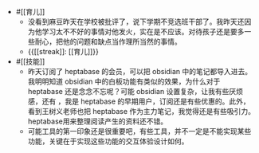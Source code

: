 - #[[育儿]]
    - 没看到麻豆昨天在学校被批评了，说下学期不竞选班干部了。我昨天还因为他学习太不不好的事情对他发火，实在是不应该。对待孩子还是要多一些耐心，把他的问题和缺点当作理所当然的事情。 
    - {{[[streak]]: [[育儿]]}}
- #[[技能]]
    - 昨天订阅了 heptabase 的会员，可以把 obsidian 中的笔记都导入进去。我明明知道 obsidian 中的白板功能有类似的效果，为什么对于 heptabase 还是念念不忘呢？可能 obsidian 设置复杂，让我有些厌烦感，还有 ，我是 heptabase 的早期用户，订阅还是有些优惠的。此外，看到王树义老师也把 heptabase 作为主力笔记，我觉得还是有些吸引力。heptabase用来整理阅读产生的资料还不错。
    - 可能工具的第一印象还是很重要吧，有些工具，并不一定是不能实现某些功能，关键在于实现这些功能的交互体验设计如何。
